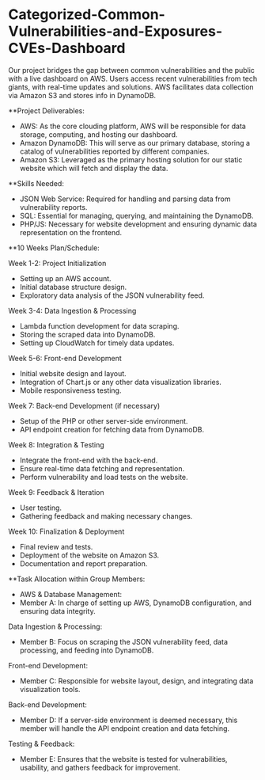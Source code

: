 # Categorized-Common-Vulnerabilities-and-Exposures-CVEs-Dashboard
Our project bridges the gap between common vulnerabilities and the public with a live dashboard on AWS. Users access recent vulnerabilities from tech giants, with real-time updates and solutions. AWS facilitates data collection via Amazon S3 and stores info in DynamoDB.

**Project Deliverables:

* AWS: As the core clouding platform, AWS will be responsible for data storage, computing, and hosting our dashboard.
* Amazon DynamoDB: This will serve as our primary database, storing a catalog of vulnerabilities reported by different companies.
* Amazon S3: Leveraged as the primary hosting solution for our static website which will fetch and display the data.

**Skills Needed:

* JSON Web Service: Required for handling and parsing data from vulnerability reports.
* SQL: Essential for managing, querying, and maintaining the DynamoDB.
* PHP/JS: Necessary for website development and ensuring dynamic data representation on the frontend.

**10 Weeks Plan/Schedule:

Week 1-2: Project Initialization

* Setting up an AWS account.
* Initial database structure design.
* Exploratory data analysis of the JSON vulnerability feed.

Week 3-4: Data Ingestion & Processing

* Lambda function development for data scraping.
* Storing the scraped data into DynamoDB.
* Setting up CloudWatch for timely data updates.

Week 5-6: Front-end Development

* Initial website design and layout.
* Integration of Chart.js or any other data visualization libraries.
* Mobile responsiveness testing.

Week 7: Back-end Development (if necessary)

* Setup of the PHP or other server-side environment.
* API endpoint creation for fetching data from DynamoDB.

Week 8: Integration & Testing

* Integrate the front-end with the back-end.
* Ensure real-time data fetching and representation.
* Perform vulnerability and load tests on the website.

Week 9: Feedback & Iteration

* User testing.
* Gathering feedback and making necessary changes.

Week 10: Finalization & Deployment

* Final review and tests.
* Deployment of the website on Amazon S3.
* Documentation and report preparation.

**Task Allocation within Group Members:

* AWS & Database Management:
* Member A: In charge of setting up AWS, DynamoDB configuration, and ensuring data integrity.

Data Ingestion & Processing:
* Member B: Focus on scraping the JSON vulnerability feed, data processing, and feeding into DynamoDB.

Front-end Development:
* Member C: Responsible for website layout, design, and integrating data visualization tools.

Back-end Development:
* Member D: If a server-side environment is deemed necessary, this member will handle the API endpoint creation and data fetching.

Testing & Feedback:
* Member E: Ensures that the website is tested for vulnerabilities, usability, and gathers feedback for improvement.
